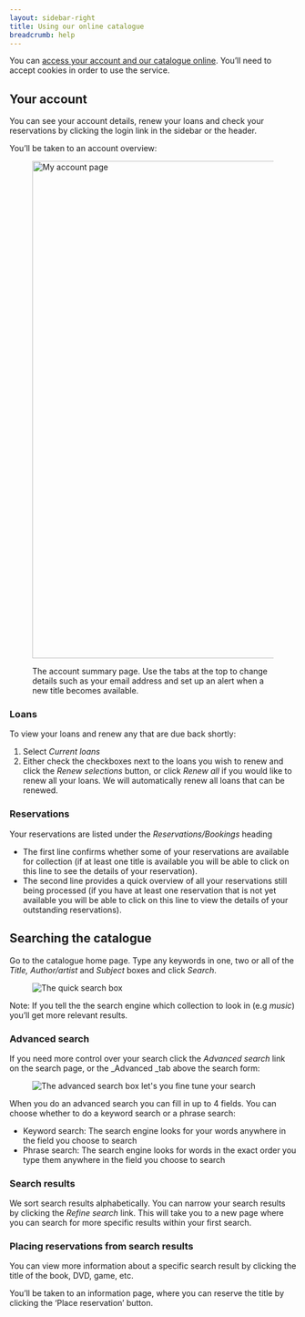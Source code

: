 ```yaml
---
layout: sidebar-right
title: Using our online catalogue
breadcrumb: help
---
```

You can [access your account and our catalogue online](https://suffolk.spydus.co.uk/cgi-bin/spydus.exe/MSGTRN/OPAC/BSEARCH). You&#8217;ll need to accept cookies in order to use the service.

## Your account

You can see your account details, renew your loans and check your reservations by clicking the login link in the sidebar or the header.

You&#8217;ll be taken to an account overview:<figure class="figure alignnone">

<img src="http://suffolklibraries.co.uk/wp-content/uploads/2014/01/my-account.jpg" alt="My account page" width="740" height="873" /><figcaption>The account summary page. Use the tabs at the top to change details such as your email address and set up an alert when a new title becomes available.</figcaption></figure>

### Loans

To view your loans and renew any that are due back shortly:

  1. Select _Current loans_
  2. Either check the checkboxes next to the loans you wish to renew and click the _Renew selections_ button, or click _Renew all_ if you would like to renew all your loans. We will automatically renew all loans that can be renewed.

### Reservations

Your reservations are listed under the _Reservations/Bookings_ heading

  * The first line confirms whether some of your reservations are available for collection (if at least one title is available you will be able to click on this line to see the details of your reservation).
  * The second line provides a quick overview of all your reservations still being processed (if you have at least one reservation that is not yet available you will be able to click on this line to view the details of your outstanding reservations).

## Searching the catalogue

Go to the catalogue home page. Type any keywords in one, two or all of the _Title,_ _Author/artist_ and _Subject_ boxes and click _Search_.<figure>

<img class="alignnone" src="http://suffolklibraries.co.uk/wp-content/uploads/2014/01/quick-search-box.jpg" alt="The quick search box" /></figure>

<div class="panel">
  <p>
    Note: If you tell the the search engine which collection to look in (e.g <em>music</em>) you&#8217;ll get more relevant results.
  </p>
</div>

### Advanced search

If you need more control over your search click the _Advanced search_ link on the search page, or the _Advanced _tab above the search form:<figure>

<img class="alignnone" src="http://suffolklibraries.co.uk/wp-content/uploads/2014/01/advanced-search1.jpg" alt="The advanced search box let's you fine tune your search" /></figure>

When you do an advanced search you can fill in up to 4 fields. You can choose whether to do a keyword search or a phrase search:

  * Keyword search: The search engine looks for your words anywhere in the field you choose to search
  * Phrase search: The search engine looks for words in the exact order you type them anywhere in the field you choose to search

### Search results

We sort search results alphabetically. You can narrow your search results by clicking the _Refine search_ link. This will take you to a new page where you can search for more specific results within your first search.

### Placing reservations from search results

You can view more information about a specific search result by clicking the title of the book, DVD, game, etc.

You&#8217;ll be taken to an information page, where you can reserve the title by clicking the &#8216;Place reservation&#8217; button.
